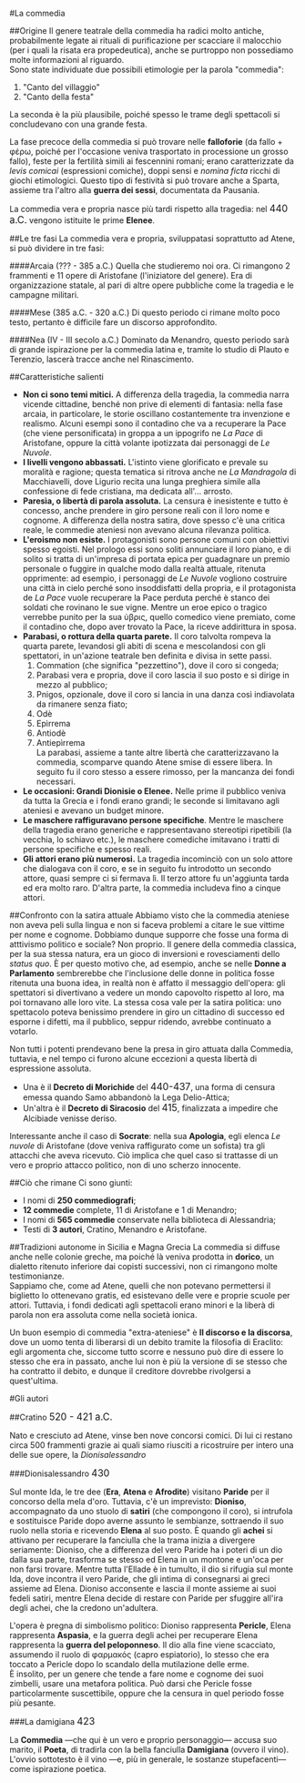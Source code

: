 <head>
	<link rel="stylesheet" href="../Default.css">
	<style>
		body {
		--main-color: purple;
		}
	</style>
</head> 

#La commedia

##Origine
Il genere teatrale della commedia ha radici molto antiche, probabilmente legate ai rituali di purificazione per scacciare il malocchio (per i quali la risata era propedeutica), anche se purtroppo non possediamo molte informazioni al riguardo.  
Sono state individuate due possibili etimologie per la parola "commedia":

1. "Canto del villaggio"
2. "Canto della festa"

La seconda è la più plausibile, poiché spesso le trame degli spettacoli si concludevano con una grande festa.  

La fase precoce della commedia si può trovare nelle **falloforie** (da fallo + φέρω, poiché per l'occasione veniva trasportato in processione un grosso fallo), feste per la fertilità simili ai fescennini romani; erano caratterizzate da *levis comicai* (espressioni comiche), doppi sensi e *nomina ficta* ricchi di giochi etimologici. Questo tipo di festività si può trovare anche a Sparta, assieme tra l'altro alla **guerra dei sessi**, documentata da Pausania.  

La commedia vera e propria nasce più tardi rispetto alla tragedia: nel <big>440 a.C.</big> vengono istituite le prime **Elenee**.

##Le tre fasi
La commedia vera e propria, sviluppatasi soprattutto ad Atene, si può dividere in tre fasi:

####Arcaia (??? - 385 a.C.)
Quella che studieremo noi ora. Ci rimangono 2 frammenti e 11 opere di Aristofane (l'iniziatore del genere). Era di organizzazione statale, al pari di altre opere pubbliche come la tragedia e le campagne militari.

####Mese (385 a.C. - 320 a.C.)
Di questo periodo ci rimane molto poco testo, pertanto è difficile fare un discorso approfondito.

####Nea (IV - III secolo a.C.)
Dominato da Menandro, questo periodo sarà di grande ispirazione per la commedia latina e, tramite lo studio di Plauto e Terenzio, lascerà tracce anche nel Rinascimento.

##Caratteristiche salienti
* **Non ci sono temi mitici.** A differenza della tragedia, la commedia narra vicende cittadine, benché non prive di elementi di fantasia: nella fase arcaia, in particolare, le storie oscillano costantemente tra invenzione e realismo. Alcuni esempi sono il contadino che va a recuperare la Pace (che viene personificata) in groppa a un ippogrifo ne *La Pace* di Aristofane, oppure la città volante ipotizzata dai personaggi de *Le Nuvole*.
* **I livelli vengono abbassati.** L'istinto viene glorificato e prevale su moralità e ragione; questa tematica si ritrova anche ne *La Mandragola* di Macchiavelli, dove Ligurio recita una lunga preghiera simile alla confessione di fede cristiana, ma dedicata all'... arrosto.
* **Paresìa, o libertà di parola assoluta.** La censura è inesistente e tutto è concesso, anche prendere in giro persone reali con il loro nome e cognome. A differenza della nostra satira, dove spesso c'è una critica reale, le commedie ateniesi non avevano alcuna rilevanza politica.
* **L'eroismo non esiste.** I protagonisti sono persone comuni con obiettivi spesso egoisti. Nel prologo essi sono soliti annunciare il loro piano, e di solito si tratta di un'impresa di portata epica per guadagnare un premio personale o fuggire in qualche modo dalla realtà attuale, ritenuta opprimente: ad esempio, i personaggi de *Le Nuvole* vogliono costruire una città in cielo perché sono insoddisfatti della propria, e il protagonista de *La Pace* vuole recuperare la Pace perduta perché è stanco dei soldati che rovinano le sue vigne. Mentre un eroe epico o tragico verrebbe punito per la sua ὑβρις, quello comedico viene premiato, come il contadino che, dopo aver trovato la Pace, la riceve addirittura in sposa.
* **Parabasi, o rottura della quarta parete.** Il coro talvolta rompeva la quarta parete, levandosi gli abiti di scena e mescolandosi con gli spettatori, in un'azione teatrale ben definita e divisa in sette passi.
	1. Commation (che significa "pezzettino"), dove il coro si congeda;
	2. Parabasi vera e propria, dove il coro lascia il suo posto e si dirige in mezzo al pubblico;
	3. Pnigos, opzionale, dove il coro si lancia in una danza così indiavolata da rimanere senza fiato;
	4. Odè
	5. Epìrrema
	6. Antiodè
	7. Antiepìrrema  
	La parabasi, assieme a tante altre libertà che caratterizzavano la commedia, scomparve quando Atene smise di essere libera. In seguito fu il coro stesso a essere rimosso, per la mancanza dei fondi necessari.
* **Le occasioni: Grandi Dionisie o Elenee.** Nelle prime il pubblico veniva da tutta la Grecia e i fondi erano grandi; le seconde si limitavano agli ateniesi e avevano un budget minore.
* **Le maschere raffiguravano persone specifiche**. Mentre le maschere della tragedia erano generiche e rappresentavano stereotipi ripetibili (la vecchia, lo schiavo etc.), le maschere comediche imitavano i tratti di persone specifiche e spesso reali.
* **Gli attori erano più numerosi.** La tragedia incominciò con un solo attore che dialogava con il coro, e se in seguito fu introdotto un secondo attore, quasi sempre ci si fermava lì. Il terzo attore fu un'aggiunta tarda ed era molto raro. D'altra parte, la commedia includeva fino a cinque attori.

##Confronto con la satira attuale
Abbiamo visto che la commedia ateniese non aveva peli sulla lingua e non si faceva problemi a citare le sue vittime per nome e cognome. Dobbiamo dunque supporre che fosse una forma di atttivismo politico e sociale? Non proprio. Il genere della commedia classica, per la sua stessa natura, era un gioco di inversioni e rovesciamenti dello *status quo*. È per questo motivo che, ad esempio, anche se nelle **Donne a Parlamento** sembrerebbe che l'inclusione delle donne in politica fosse ritenuta una buona idea, in realtà non è affatto il messaggio dell'opera: gli spettatori si divertivano a vedere un mondo capovolto rispetto al loro, ma poi tornavano alle loro vite. La stessa cosa vale per la satira politica: uno spettacolo poteva benissimo prendere in giro un cittadino di successo ed esporne i difetti, ma il pubblico, seppur ridendo, avrebbe continuato a votarlo.  

Non tutti i potenti prendevano bene la presa in giro attuata dalla Commedia, tuttavia, e nel tempo ci furono alcune eccezioni a questa libertà di espressione assoluta.

* Una è il **Decreto di Morichide** del <big>440-437</big>, una forma di censura emessa quando Samo abbandonò la Lega Delio-Attica;
* Un'altra è il **Decreto di Siracosio** del <big>415</big>, finalizzata a impedire che Alcibiade venisse deriso.

Interessante anche il caso di **Socrate**: nella sua **Apologia**, egli elenca *Le nuvole* di Aristofane (dove veniva raffigurato come un sofista) tra gli attacchi che aveva ricevuto. Ciò implica che quel caso si trattasse di un vero e proprio attacco politico, non di uno scherzo innocente.

##Ciò che rimane
Ci sono giunti:

* I nomi di **250 commediografi**;
* **12 commedie** complete, 11 di Aristofane e 1 di Menandro;
* I nomi di **565 commedie** conservate nella biblioteca di Alessandria;
* Testi di **3 autori**, Cratino, Menandro e Aristofane.

##Tradizioni autonome in Sicilia e Magna Grecia
La commedia si diffuse anche nelle colonie greche, ma poiché là veniva prodotta in **dorico**, un dialetto ritenuto inferiore dai copisti successivi, non ci rimangono molte testimonianze.  
Sappiamo che, come ad Atene, quelli che non potevano permettersi il biglietto lo ottenevano gratis, ed esistevano delle vere e proprie scuole per attori. Tuttavia, i fondi dedicati agli spettacoli erano minori e la liberà di parola non era assoluta come nella società ionica.  

Un buon esempio di commedia "extra-ateniese" è <b>Il discorso e la discorsa</b>, dove un uomo tenta di liberarsi di un debito tramite la filosofia di Eraclito: egli argomenta che, siccome tutto scorre e nessuno può dire di essere lo stesso che era in passato, anche lui non è più la versione di se stesso che ha contratto il debito, e dunque il creditore dovrebbe rivolgersi a quest'ultima.

#Gli autori

##Cratino
<big>520 - 421 a.C.</big>  

Nato e cresciuto ad Atene, vinse ben nove concorsi comici. Di lui ci restano circa 500 frammenti grazie ai quali siamo riusciti a ricostruire per intero una delle sue opere, la *Dionisalessandro*

###Dionisalessandro
<big>430</big>  

Sul monte Ida, le tre dee (**Era**, **Atena** e **Afrodite**) visitano **Paride** per il concorso della mela d'oro. Tuttavia, c'è un imprevisto: **Dioniso**, accompagnato da uno stuolo di **satiri** (che compongono il coro), si intrufola e sostituisce Paride dopo averne assunto le sembianze, sottraendo il suo ruolo nella storia e ricevendo **Elena** al suo posto. È quando gli **achei** si attivano per recuperare la fanciulla che la trama inizia a divergere seriamente: Dioniso, che a differenza del vero Paride ha i poteri di un dio dalla sua parte, trasforma se stesso ed Elena in un montone e un'oca per non farsi trovare. Mentre tutta l'Ellade è in tumulto, il dio si rifugia sul monte Ida, dove incontra il vero Paride, che gli intima di consegnarsi ai greci assieme ad Elena. Dioniso acconsente e lascia il monte assieme ai suoi fedeli satiri, mentre Elena decide di restare con Paride per sfuggire all'ira degli achei, che la credono un'adultera.  

L'opera è pregna di simbolismo politico: Dioniso rappresenta **Pericle**, Elena rappresenta **Aspasia**, e la guerra degli achei per recuperare Elena rappresenta la **guerra del peloponneso**. Il dio alla fine viene scacciato, assumendo il ruolo di φαρμακός (capro espiatorio), lo stesso che era toccato a Pericle dopo lo scandalo della mutilazione delle erme.  
È insolito, per un genere che tende a fare nome e cognome dei suoi zimbelli, usare una metafora politica. Può darsi che Pericle fosse particolarmente suscettibile, oppure che la censura in quel periodo fosse più pesante.

###La damigiana
<big>423</big>  

La **Commedia** —che qui è un vero e proprio personaggio— accusa suo marito, il **Poeta**, di tradirla con la bella fanciulla **Damigiana** (ovvero il vino).  
L'ovvio sottotesto è il vino —e, più in generale, le sostanze stupefacenti— come ispirazione poetica.

<script> window.scroll(0,200000) </script> 
